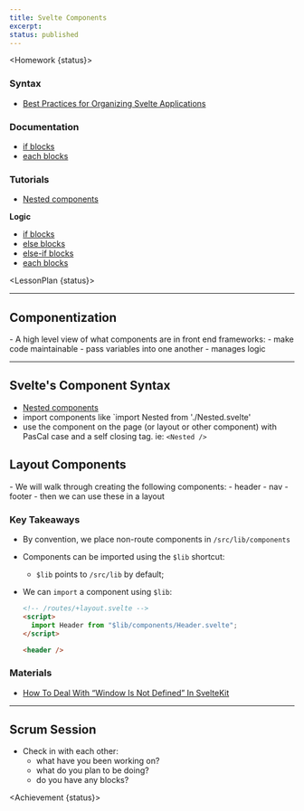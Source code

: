 ```yaml
---
title: Svelte Components
excerpt:
status: published
---
```


<script>
	import Homework from "$lib/components/Homework.svelte";
	import LessonPlan from "$lib/components/LessonPlan.svelte";
	import Achievement from "$lib/components/Achievement.svelte";
</script>

<Homework {status}>

### Syntax

- [Best Practices for Organizing Svelte Applications](https://kim-jangwook.medium.com/best-practices-for-organizing-and-structuring-svelte-applications-5f85a3d5a6f5)

### Documentation

- [if blocks](https://svelte.dev/docs#template-syntax-if)
- [each blocks](https://svelte.dev/docs#template-syntax-each)

### Tutorials

- [Nested components](https://learn.svelte.dev/tutorial/nested-components)

**Logic**

- [if blocks](https://svelte.dev/tutorial/if-blocks)
- [else blocks](https://svelte.dev/tutorial/else-blocks)
- [else-if blocks](https://svelte.dev/tutorial/else-if-blocks)
- [each blocks](https://svelte.dev/tutorial/each-blocks)

</Homework>

<LessonPlan {status}>

---

<h2 id="components">Componentization</h2>
- A high level view of what components are in front end frameworks:
	- make code maintainable
	- pass variables into one another
	- manages logic

---

<h2 id="svelte-component-syntax">Svelte's Component Syntax</h2>

- [Nested components](https://learn.svelte.dev/tutorial/nested-components)
- import components like `import Nested from './Nested.svelte'
- use the component on the page (or layout or other component) with PasCal case and a self closing tag. ie: `<Nested />`

<h2 id="layout-component-refactor">Layout Components</h2>
- We will walk through creating the following components:
	- header
	- nav
	- footer
- then we can use these in a layout

### Key Takeaways

- By convention, we place non-route components in `/src/lib/components`
- Components can be imported using the `$lib` shortcut:
  - `$lib` points to `/src/lib` by default;
- We can `import` a component using `$lib`:

  ```html
  <!-- /routes/+layout.svelte -->
  <script>
    import Header from "$lib/components/Header.svelte";
  </script>

  <header />
  ```

### Materials

- [How To Deal With “Window Is Not Defined” In SvelteKit](https://joyofcode.xyz/sveltekit-window-is-not-defined)

---

<h2 id="scrum-meeting">Scrum Session</h2>

- Check in with each other:
  - what have you been working on?
  - what do you plan to be doing?
  - do you have any blocks?

</LessonPlan>

<Achievement {status}>

</Achievement>
